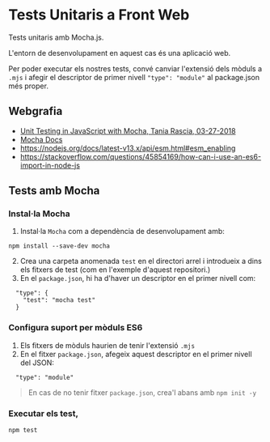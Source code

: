 # Tests Unitaris a Front Web

Tests unitaris amb Mocha.js.

L'entorn de desenvolupament en aquest cas és una aplicació web. 

Per poder executar els nostres tests, convé canviar l'extensió dels mòduls a `.mjs` i afegir el descriptor de primer nivell `"type": "module"` al package.json més proper.

## Webgrafia

- [Unit Testing in JavaScript with Mocha, Tania Rascia, 03-27-2018](https://www.taniarascia.com/unit-testing-in-javascript)
- [Mocha Docs](https://mochajs.org/)
- https://nodejs.org/docs/latest-v13.x/api/esm.html#esm_enabling
- https://stackoverflow.com/questions/45854169/how-can-i-use-an-es6-import-in-node-js

## Tests amb Mocha

### Instal·la Mocha

1. Instal·la `Mocha` com a dependència de desenvolupament amb:

```
npm install --save-dev mocha
```
2. Crea una carpeta anomenada `test` en el directori arrel i introdueix a dins els fitxers de test (com en l'exemple d'aquest repositori.)
3. En el `package.json`, hi ha d'haver un descriptor en el primer nivell com:
```
  "type": {
    "test": "mocha test"
  }
```

### Configura suport per mòduls ES6

1. Els fitxers de mòduls haurien de tenir l'extensió `.mjs` 
2. En el fitxer `package.json`, afegeix aquest descriptor en el primer nivell del JSON:

```
  "type": "module"

```
> En cas de no tenir fitxer `package.json`, crea'l abans amb `npm init -y`

### Executar els test,

```
npm test
```
